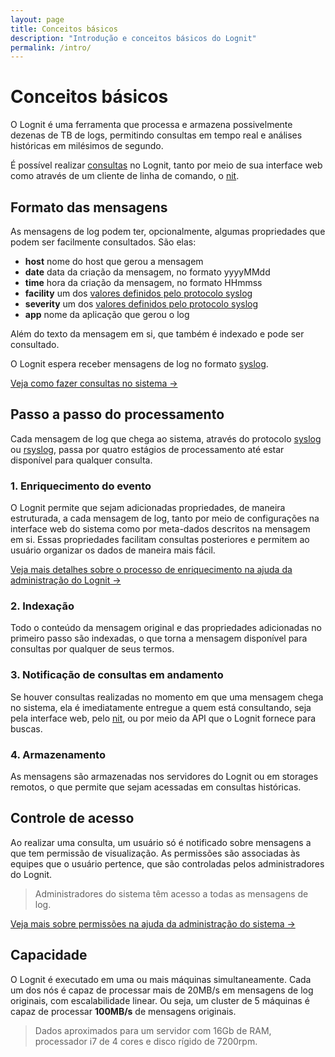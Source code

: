 ```yaml
---
layout: page
title: Conceitos básicos
description: "Introdução e conceitos básicos do Lognit"
permalink: /intro/
---
```


# Conceitos básicos

O Lognit é uma ferramenta que processa e armazena possivelmente dezenas de TB de logs, permitindo consultas em tempo real e análises históricas em milésimos de segundo.

É possível realizar [consultas](/querying) no Lognit, tanto por meio de sua interface web como através de um cliente de linha de comando, o [nit](/nit).

## Formato das mensagens

As mensagens de log podem ter, opcionalmente, algumas propriedades que podem ser facilmente consultados. São elas:

* **host** nome do host que gerou a mensagem 
* **date** data da criação da mensagem, no formato yyyyMMdd
* **time** hora da criação da mensagem, no formato HHmmss
* **facility** um dos [valores definidos pelo protocolo syslog](http://en.wikipedia.org/wiki/Syslog#Facility_Levels)
* **severity** um dos [valores definidos pelo protocolo syslog](http://en.wikipedia.org/wiki/Syslog#Severity_levels)
* **app** nome da aplicação que gerou o log

Além do texto da mensagem em si, que também é indexado e pode ser consultado.

O Lognit espera receber mensagens de log no formato [syslog](http://en.wikipedia.org/wiki/Syslog). 

[Veja como fazer consultas no sistema &rarr;](/querying)

## Passo a passo do processamento

Cada mensagem de log que chega ao sistema, através do protocolo [syslog](http://en.wikipedia.org/wiki/Syslog) ou [rsyslog](http://www.rsyslog.com/doc/manual.html), passa por quatro estágios de processamento até estar disponível para qualquer consulta.

### 1. Enriquecimento do evento

O Lognit permite que sejam adicionadas propriedades, de maneira estruturada, a cada mensagem de log, tanto por meio de configurações na interface web do sistema como por meta-dados descritos na mensagem em si. Essas propriedades facilitam consultas posteriores e permitem ao usuário organizar os dados de maneira mais fácil.

[Veja mais detalhes sobre o processo de enriquecimento na ajuda da administração do Lognit &rarr;](/administrating)

### 2. Indexação

Todo o conteúdo da mensagem original e das propriedades adicionadas no primeiro passo são indexadas, o que torna a mensagem disponível para consultas por qualquer de seus termos.

### 3. Notificação de consultas em andamento

Se houver consultas realizadas no momento em que uma mensagem chega no sistema, ela é imediatamente entregue a quem está consultando, seja pela interface web, pelo [nit](http://github.com/intelie/lognit-cli), ou por meio da API que o Lognit fornece para buscas.

### 4. Armazenamento

As mensagens são armazenadas nos servidores do Lognit ou em storages remotos, o que permite que sejam acessadas em consultas históricas.


## Controle de acesso

Ao realizar uma consulta, um usuário só é notificado sobre mensagens a que tem permissão de visualização. As permissões são associadas às equipes que o usuário pertence, que são controladas pelos administradores do Lognit. 

> Administradores do sistema têm acesso a todas as mensagens de log.

[Veja mais sobre permissões na ajuda da administração do sistema &rarr;](/administrating)

## Capacidade

O Lognit é executado em uma ou mais máquinas simultaneamente. Cada um dos nós é capaz de processar mais de 20MB/s em mensagens de log originais, com escalabilidade linear. Ou seja, um cluster de 5 máquinas é capaz de processar **100MB/s** de mensagens originais.

> Dados aproximados para um servidor com 16Gb de RAM, processador i7 de 4 cores e disco rígido de 7200rpm.
